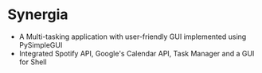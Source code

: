 # Synergia

- A Multi-tasking application with user-friendly GUI implemented using PySimpleGUI
- Integrated Spotify API, Google's Calendar API, Task Manager and a GUI for Shell 
